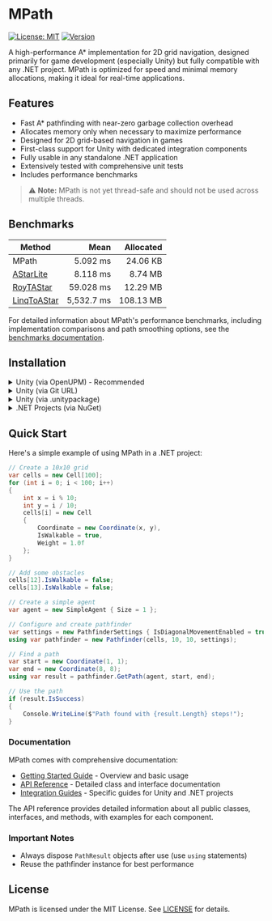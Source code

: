 # MPath

[![License: MIT](https://img.shields.io/badge/License-MIT-green.svg)](https://opensource.org/licenses/MIT)
[![Version](https://img.shields.io/badge/Version-1.1.0-blue.svg)](src/mpath-unity-project/Packages/MPath/package.json)

A high-performance A* implementation for 2D grid navigation, designed primarily for game development (especially Unity) but fully compatible with any .NET project. MPath is optimized for speed and minimal memory allocations, making it ideal for real-time applications.

## Features

- Fast A* pathfinding with near-zero garbage collection overhead
- Allocates memory only when necessary to maximize performance
- Designed for 2D grid-based navigation in games
- First-class support for Unity with dedicated integration components
- Fully usable in any standalone .NET application
- Extensively tested with comprehensive unit tests
- Includes performance benchmarks

> ⚠️ **Note:** MPath is not yet thread-safe and should not be used across multiple threads.

## Benchmarks

| Method    | Mean      | Allocated   |
|---------- |----------:|------------:|
| MPath     |  5.092 ms |    24.06 KB |
| [AStarLite](https://github.com/valantonini/AStar) |  8.118 ms |  8.74 MB |
| [RoyTAStar](https://github.com/roy-t/AStar) | 59.028 ms | 12.29 MB |
| [LinqToAStar](https://arc.net/l/quote/iqcsmlgc) | 5,532.7 ms | 108.13 MB |

For detailed information about MPath's performance benchmarks, including implementation comparisons and path smoothing options, see the [benchmarks documentation](docs/benchmarks/README.md).

## Installation

<details>
<summary>Unity (via OpenUPM) - Recommended</summary>

### Option 1: Using OpenUPM CLI

1. Install the [OpenUPM CLI](https://openupm.com/docs/getting-started.html#installing-openupm-cli)
2. Run the following command in your Unity project folder:
   ```
   openupm add com.migsweb.mpath
   ```

### Option 2: Manual Installation via manifest.json

1. Open your Unity project's `Packages/manifest.json` file
2. Add the OpenUPM registry and the package to the file:
   ```json
   {
     "scopedRegistries": [
       {
         "name": "OpenUPM",
         "url": "https://package.openupm.com",
         "scopes": [
           "com.migsweb.mpath"
         ]
       }
     ],
     "dependencies": {
       "com.migsweb.mpath": "1.0.0",
       // ... other dependencies
     }
   }
   ```
3. Save the file and Unity will automatically download and install the package
</details>

<details>
<summary>Unity (via Git URL)</summary>

Add MPath to your project via the Unity Package Manager:

1. Open the Package Manager window in Unity (Window > Package Manager)
2. Click the "+" button and select "Add package from git URL..."
3. Enter the following URL:
   ```
   https://github.com/migus88/MPath.git?path=/src/mpath-unity-project/Packages/MPath
   ```

To use a specific version, append a tag with version (e.g `1.0.0`) to the URL:
   ```
   https://github.com/migus88/MPath.git?path=/src/mpath-unity-project/Packages/MPath#1.0.0
   ```
</details>

<details>
<summary>Unity (via .unitypackage)</summary>

1. Download the latest `.unitypackage` from the [Releases](https://github.com/migus88/MPath/releases) page
2. Import it into your Unity project (Assets > Import Package > Custom Package)
</details>

<details>
<summary>.NET Projects (via NuGet)</summary>

### Option 1: Using Package Manager Console (Visual Studio)

```powershell
Install-Package Migs.MPath
```

### Option 2: Using .NET CLI

```bash
dotnet add package Migs.MPath
```
</details>

## Quick Start

Here's a simple example of using MPath in a .NET project:

```csharp
// Create a 10x10 grid
var cells = new Cell[100];
for (int i = 0; i < 100; i++)
{
    int x = i % 10;
    int y = i / 10;
    cells[i] = new Cell
    {
        Coordinate = new Coordinate(x, y),
        IsWalkable = true,
        Weight = 1.0f
    };
}

// Add some obstacles
cells[12].IsWalkable = false;
cells[13].IsWalkable = false;

// Create a simple agent
var agent = new SimpleAgent { Size = 1 };

// Configure and create pathfinder
var settings = new PathfinderSettings { IsDiagonalMovementEnabled = true };
using var pathfinder = new Pathfinder(cells, 10, 10, settings);

// Find a path
var start = new Coordinate(1, 1);
var end = new Coordinate(8, 8);
using var result = pathfinder.GetPath(agent, start, end);

// Use the path
if (result.IsSuccess)
{
    Console.WriteLine($"Path found with {result.Length} steps!");
}
```

### Documentation

MPath comes with comprehensive documentation:

- [Getting Started Guide](docs/README.md) - Overview and basic usage
- [API Reference](docs/api/README.md) - Detailed class and interface documentation
- [Integration Guides](docs/guides/) - Specific guides for Unity and .NET projects

The API reference provides detailed information about all public classes, interfaces, and methods, with examples for each component.

### Important Notes

- Always dispose `PathResult` objects after use (use `using` statements)
- Reuse the pathfinder instance for best performance

## License

MPath is licensed under the MIT License. See [LICENSE](LICENSE) for details.
